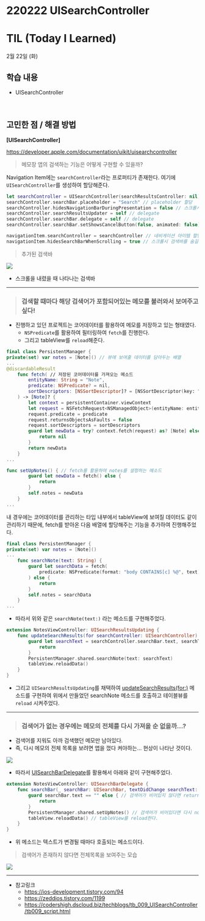 # 220222 UISearchController
# TIL (Today I Learned)

2월 22일 (화)

## 학습 내용

- UISearchController

&nbsp;

## 고민한 점 / 해결 방법

**[UISearchController]**

https://developer.apple.com/documentation/uikit/uisearchcontroller

> 메모장 앱의 검색하는 기능은 어떻게 구현할 수 있을까?

Navigation Item에는 `searchController`라는 프로퍼티가 존재한다.
여기에 `UISearchController`를 생성하여 할당해준다.

```swift
let searchController = UISearchController(searchResultsController: nil) // 검색 컨트롤러 생성
searchController.searchBar.placeholder = "Search" // placeholder 할당
searchController.hidesNavigationBarDuringPresentation = false // 스크롤시 네비게이션 바를 숨길건지 여부
searchController.searchResultsUpdater = self // delegate
searchController.searchBar.delegate = self // delegate
searchController.searchBar.setShowsCancelButton(false, animated: false) // 검색바의 cancel 버튼을 보여줄지 여부

navigationItem.searchController = searchController // 네비게이션 아이템 할당
navigationItem.hidesSearchBarWhenScrolling = true // 스크롤시 검색바를 숨길건지 여부
```

> 추가된 검색바

![](https://i.imgur.com/qCHMrvk.gif)

* 스크롤을 내렸을 때 나타나는 검색바 
---

> ### 검색할 때마다 해당 검색어가 포함되어있는 메모를 불러와서 보여주고 싶다!

* 진행하고 있던 프로젝트는 코어데이터를 활용하여 메모를 저장하고 있는 형태였다.
    * `NSPredicate`를 활용하여 필터링하여 `fetch`를 진행한다.
    * 그리고 tableView를 `reload`해준다.

```swift
final class PersistentManager {
private(set) var notes = [Note]() // 뷰에 보여줄 데이터를 담아두는 배열
...
@discardableResult
    func fetch( // 저장된 코어데이터를 가져오는 메소드
        entityName: String = "Note",
        predicate: NSPredicate? = nil,
        sortDescriptors: [NSSortDescriptor]? = [NSSortDescriptor(key: "lastModified", ascending: false)]
    ) -> [Note]? {
        let context = persistentContainer.viewContext
        let request = NSFetchRequest<NSManagedObject>(entityName: entityName)
        request.predicate = predicate
        request.returnsObjectsAsFaults = false
        request.sortDescriptors = sortDescriptors
        guard let newData = try? context.fetch(request) as? [Note] else {
            return nil
        }
        return newData
    }
...

func setUpNotes() { // fetch를 활용하여 notes를 설정하는 메소드
        guard let newData = fetch() else {
            return
        }
        self.notes = newData
    }
...
```
내 경우에는 코어데이터를 관리하는 타입 내부에서 tableView에 보여질 데이터도 같이 관리하기 때문에, fetch를 받아온 다음 배열에 할당해주는 기능을 추가하여 진행해주었다.

```swift
final class PersistentManager {
private(set) var notes = [Note]()
...
    func searchNote(text: String) {
        guard let searchData = fetch(
            predicate: NSPredicate(format: "body CONTAINS[c] %@", text) // body에 text가 포함되어있는 것들을 필터링
        ) else {
            return
        }
        self.notes = searchData
    }
...
```
* 따라서 위와 같은 `searchNote(text:)` 라는 메소드를 구현해주었다.

```swift
extension NotesViewController: UISearchResultsUpdating {
    func updateSearchResults(for searchController: UISearchController) {
        guard let searchText = searchController.searchBar.text, searchText != "" else { // 검색어가 비어있다면 return
            return
        }
        PersistentManager.shared.searchNote(text: searchText)
        tableView.reloadData()
    }
}
```
* 그리고 `UISearchResultsUpdating`를 채택하여 [updateSearchResults(for:)](https://developer.apple.com/documentation/uikit/uisearchresultsupdating/1618658-updatesearchresults) 메소드를 구현하여 위에서 만들었던 searchNote 메소드를 호출하고 테이블뷰를 `reload` 시켜주었다.

---

> ### 검색어가 없는 경우에는 메모의 전체를 다시 가져올 순 없을까...?


* 검색어를 지워도 아까 검색했던 메모만 남아있다.
* 즉, 다시 메모의 전체 목록을 보려면 앱을 껐다 켜야하는... 현상이 나타난 것이다.

![](https://i.imgur.com/UXYO5a0.gif)

* 따라서 [UISearchBarDelegate](https://developer.apple.com/documentation/uikit/uisearchbardelegate)를 활용해서 아래와 같이 구현해주었다.

```swift
extension NotesViewController: UISearchBarDelegate {
    func searchBar(_ searchBar: UISearchBar, textDidChange searchText: String) {
        guard searchBar.text == "" else { // 검색어가 비어있지 않다면 return
            return
        }
        PersistentManager.shared.setUpNotes() // 검색어가 비어있다면 다시 notes를 설정하는 메소드를 호출하고
        tableView.reloadData() // tableView를 reload한다.
    }
}
```
* 위 메소드는 텍스트가 변경될 때마다 호출되는 메소드이다.

> 검색어가 존재하지 않다면 전체목록을 보여주는 모습

![](https://i.imgur.com/ieDQeKV.gif)

---

- 참고링크
    - https://ios-development.tistory.com/94
    - https://zeddios.tistory.com/1199
    - https://codershigh.dscloud.biz/techblogs/tb_009_UISearchController/tb009_script.html
